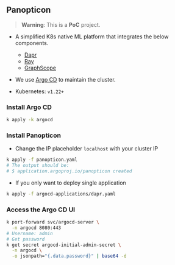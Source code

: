 
## Panopticon

> __Warning__: This is a __PoC__ project.

- A simplified K8s native ML platform that
  integrates the below components.
  - [Dapr](https://github.com/dapr/dapr)
  - [Ray](https://github.com/ray-project/ray)
  - [GraphScope](https://github.com/alibaba/GraphScope)

- We use [Argo CD](https://github.com/argoproj/argo-cd)
  to maintain the cluster.

- Kubernetes: `v1.22+`

### Install Argo CD

```zsh
k apply -k argocd
```

### Install Panopticon

- Change the IP placeholder `localhost` with your cluster IP

```zsh
k apply -f panopticon.yaml
# The output should be:
# $ application.argoproj.io/panopticon created
```

- If you only want to deploy single application

```zsh
k apply -f argocd-applications/dapr.yaml
```

### Access the Argo CD UI

```zsh
k port-forward svc/argocd-server \
  -n argocd 8080:443
# Username: admin
# Get password
k get secret argocd-initial-admin-secret \
  -n argocd \
  -o jsonpath="{.data.password}" | base64 -d
```
